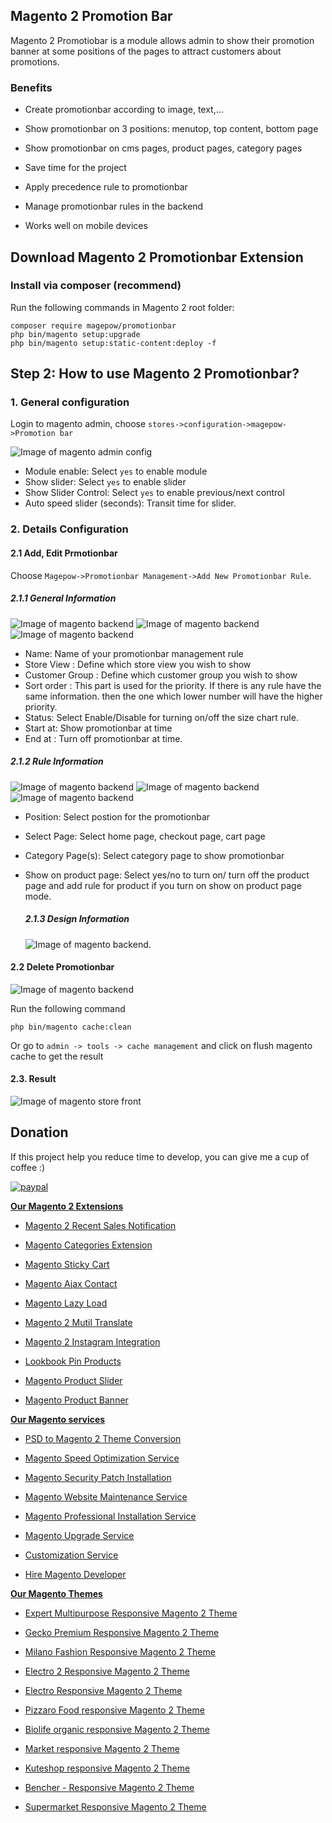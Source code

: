 ## Magento 2 Promotion Bar

Magento 2 Promotiobar is a module allows admin to show their promotion banner at some positions of the pages to attract customers about promotions.

### Benefits

- Create promotionbar according to image, text,...

- Show promotionbar on 3 positions: menutop, top content, bottom page

- Show promotionbar on cms pages, product pages, category pages

- Save time for the project

- Apply precedence rule to promotionbar

- Manage promotionbar rules in the backend

- Works well on mobile devices

## Download Magento 2 Promotionbar Extension
### Install via composer (recommend)
Run the following commands in Magento 2 root folder:
```
composer require magepow/promotionbar
php bin/magento setup:upgrade
php bin/magento setup:static-content:deploy -f

```

## Step 2: How to use Magento 2 Promotionbar?

  ### 1. General configuration

  Login to magento admin, choose `stores->configuration->magepow->Promotion bar`
  
  ![Image of magento admin config](https://github.com/magepow/magento-2-promotion-bar/blob/master/media/config_general.png)

  * Module enable: Select `yes` to enable module
  * Show slider: Select `yes` to enable slider
  * Show Slider Control: Select `yes` to enable previous/next control
  * Auto speed slider (seconds): Transit time for slider.
  
  
  ### 2. Details Configuration
   #### 2.1 Add, Edit Prmotionbar
   Choose `Magepow->Promotionbar Management->Add New Promotionbar Rule`.
   
   ##### 2.1.1 General Information
   ![Image of magento backend](https://github.com/magepow/magento-2-promotion-bar/blob/master/media/promotionbar_general_1.png)
   ![Image of magento backend](https://github.com/magepow/magento-2-promotion-bar/blob/master/media/promotionbar_general_2.png)
   ![Image of magento backend](https://github.com/magepow/magento-2-promotion-bar/blob/master/media/promotionbar_general_3.png)
   
   * Name: Name of your promotionbar management rule
   * Store View : Define which store view you wish to show
   * Customer Group : Define which customer group you wish to show
   * Sort order : This part is used for the priority. If there is any rule have the same information. then the one which lower number will have the higher priority.
   * Status: Select Enable/Disable for turning on/off the size chart rule.
   * Start at: Show promotionbar at time
   * End at : Turn off promotionbar at time.
   ##### 2.1.2 Rule Information
   ![Image of magento backend](https://github.com/magepow/magento-2-promotion-bar/blob/master/media/promotionbar_rule_1.png)
   ![Image of magento backend](https://github.com/magepow/magento-2-promotion-bar/blob/master/media/promotionbar_rule_2.png)
   ![Image of magento backend](https://github.com/magepow/magento-2-promotion-bar/blob/master/media/promotionbar_rule_3.png)
   * Position: Select postion for the promotionbar 
   * Select Page: Select home page, checkout page, cart page
   * Category Page(s): Select category page to show promotionbar
   * Show on product page: Select yes/no to turn on/ turn off the product page and add rule for product if you turn on show on product page mode.
   
     ##### 2.1.3 Design Information
      ![Image of magento backend](https://github.com/magepow/magento-2-promotion-bar/blob/master/media/promotionbar_design.png).
   
   #### 2.2 Delete Promotionbar
   ![Image of magento backend](https://github.com/magepow/magento-2-promotion-bar/blob/master/media/promotionbar_delete.png)
    
   Run the following command  
   
   ```
   php bin/magento cache:clean
   ```
   Or go to `admin -> tools -> cache management` and click on flush magento cache to get the result
   
  #### 2.3. Result
   
   ![Image of magento store front](https://github.com/magepow/magento-2-promotion-bar/blob/master/media/result.png)
   
 ## Donation

If this project help you reduce time to develop, you can give me a cup of coffee :) 

[![paypal](https://www.paypalobjects.com/en_US/i/btn/btn_donateCC_LG.gif)](https://www.paypal.com/paypalme/alopay)

      
**[Our Magento 2 Extensions](https://magepow.com/magento-2-extensions.html)**

* [Magento 2 Recent Sales Notification](https://magepow.com/magento-2-recent-sales-notification.html)

* [Magento Categories Extension](https://magepow.com/magento-categories-extension.html)

* [Magento Sticky Cart](https://magepow.com/magento-sticky-cart.html)

* [Magento Ajax Contact](https://magepow.com/magento-ajax-contact-form.html)

* [Magento Lazy Load](https://magepow.com/magento-lazy-load.html)

* [Magento 2 Mutil Translate](https://magepow.com/magento-multi-translate.html)

* [Magento 2 Instagram Integration](https://magepow.com/magento-2-instagram.html)

* [Lookbook Pin Products](https://magepow.com/lookbook-pin-products.html)

* [Magento Product Slider](https://magepow.com/magento-product-slider.html)

* [Magento Product Banner](https://magepow.com/magento-banner-slider.html)

**[Our Magento services](https://magepow.com/magento-services.html)**

* [PSD to Magento 2 Theme Conversion](https://magepow.com/psd-to-magento-theme-conversion.html)

* [Magento Speed Optimization Service](https://magepow.com/magento-speed-optimization-service.html)

* [Magento Security Patch Installation](https://magepow.com/magento-security-patch-installation.html)

* [Magento Website Maintenance Service](https://magepow.com/website-maintenance-service.html)

* [Magento Professional Installation Service](https://magepow.com/professional-installation-service.html)

* [Magento Upgrade Service](https://magepow.com/magento-upgrade-service.html)

* [Customization Service](https://magepow.com/customization-service.html)

* [Hire Magento Developer](https://magepow.com/hire-magento-developer.html)

**[Our Magento Themes](https://alothemes.com/)**

* [Expert Multipurpose Responsive Magento 2 Theme](https://1.envato.market/c/1314680/275988/4415?u=https://themeforest.net/item/expert-premium-responsive-magento-2-and-1-support-rtl-magento-2-/21667789)

* [Gecko Premium Responsive Magento 2 Theme](https://1.envato.market/c/1314680/275988/4415?u=https://themeforest.net/item/gecko-responsive-magento-2-theme-rtl-supported/24677410)

* [Milano Fashion Responsive Magento 2 Theme](https://1.envato.market/c/1314680/275988/4415?u=https://themeforest.net/item/milano-fashion-responsive-magento-1-2-theme/12141971)

* [Electro 2 Responsive Magento 2 Theme](https://1.envato.market/c/1314680/275988/4415?u=https://themeforest.net/item/electro2-premium-responsive-magento-2-rtl-supported/26875864)

* [Electro Responsive Magento 2 Theme](https://1.envato.market/c/1314680/275988/4415?u=https://themeforest.net/item/electro-responsive-magento-1-2-theme/17042067)

* [Pizzaro Food responsive Magento 2 Theme](https://1.envato.market/c/1314680/275988/4415?u=https://themeforest.net/item/pizzaro-food-responsive-magento-1-2-theme/19438157)

* [Biolife organic responsive Magento 2 Theme](https://1.envato.market/c/1314680/275988/4415?u=https://themeforest.net/item/biolife-organic-food-magento-2-theme-rtl-supported/25712510)

* [Market responsive Magento 2 Theme](https://1.envato.market/c/1314680/275988/4415?u=https://themeforest.net/item/market-responsive-magento-2-theme/22997928)

* [Kuteshop responsive Magento 2 Theme](https://1.envato.market/c/1314680/275988/4415?u=https://themeforest.net/item/kuteshop-multipurpose-responsive-magento-1-2-theme/12985435)

* [Bencher - Responsive Magento 2 Theme](https://1.envato.market/c/1314680/275988/4415?u=https://themeforest.net/item/bencher-responsive-magento-1-2-theme/15787772)

* [Supermarket Responsive Magento 2 Theme](https://1.envato.market/c/1314680/275988/4415?u=https://themeforest.net/item/supermarket-responsive-magento-1-2-theme/18447995)
